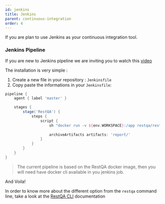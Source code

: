 ```yaml
---
id: jenkins
title: Jenkins
parent: continuous-integration
order: 4
---
```


If you are plan to use Jenkins as your continuous integration tool. 

### Jenkins Pipeline

If you are new to Jenkins pipeline we are inviting you to watch this [video](https://www.youtube.com/watch?v=7KCS70sCoK0)

The installation is very simple :

1. Create a new file in your repository : `Jenkinsfile`
2. Copy paste the informations in your `Jenkinsfile`:

```groovy
pipeline {
    agent { label 'master' }

    stages {
        stage('RestQA') {
            steps {
                script {
                    sh "docker run -v ${env.WORKSPACE}:/app restqa/restqa"
                    
                    archiveArtifacts artifacts: 'report/'
                }
            }
        }
    }
}
```

> The current pipeline is based on the RestQA docker image, then you will need have docker cli available in you jenkins job.

And Voila!

In order to know more about the different option from the `restqa` command line,  take a look at the [RestQA CLI](/api/cli) documentation



